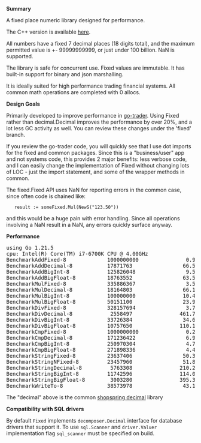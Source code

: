 **Summary**

A fixed place numeric library designed for performance.

The C++ version is available [here](https://github.com/robaho/cpp_fixed).

All numbers have a fixed 7 decimal places (18 digits total), and the maximum permitted value is +- 99999999999,
or just under 100 billion. NaN is supported.

The library is safe for concurrent use. Fixed values are immutable. It has built-in support for binary and json marshalling.

It is ideally suited for high performance trading financial systems. All common math operations are completed with 0 allocs.

**Design Goals**

Primarily developed to improve performance in [go-trader](https://github.com/robaho/go-trader).
Using Fixed rather than decimal.Decimal improves the performance by over 20%, and a lot less GC activity as well.
You can review these changes under the 'fixed' branch.

If you review the go-trader code, you will quickly see that I use dot imports for the fixed and common packages. Since this
is a "business/user" app and not systems code, this provides 2 major benefits: less verbose code, and I can easily change the
implementation of Fixed without changing lots of LOC - just the import statement, and some of the wrapper methods in common.

The fixed.Fixed API uses NaN for reporting errors in the common case, since often code is chained like:
```
   result := someFixed.Mul(NewS("123.50"))
```
and this would be a huge pain with error handling. Since all operations involving a NaN result in a NaN,
 any errors quickly surface anyway.

**Performance** 

<pre>
using Go 1.21.5
cpu: Intel(R) Core(TM) i7-6700K CPU @ 4.00GHz
BenchmarkAddFixed-8             1000000000               0.9627 ns/op          0 B/op          0 allocs/op
BenchmarkAddDecimal-8           17871763                66.52 ns/op           80 B/op          2 allocs/op
BenchmarkAddBigInt-8            125826048                9.562 ns/op           0 B/op          0 allocs/op
BenchmarkAddBigFloat-8          18763552                63.51 ns/op           48 B/op          1 allocs/op
BenchmarkMulFixed-8             335886367                3.538 ns/op           0 B/op          0 allocs/op
BenchmarkMulDecimal-8           18164803                66.12 ns/op           80 B/op          2 allocs/op
BenchmarkMulBigInt-8            100000000               10.41 ns/op            0 B/op          0 allocs/op
BenchmarkMulBigFloat-8          50151100                23.93 ns/op            0 B/op          0 allocs/op
BenchmarkDivFixed-8             328157694                3.722 ns/op           0 B/op          0 allocs/op
BenchmarkDivDecimal-8            2558497               461.7 ns/op           384 B/op         12 allocs/op
BenchmarkDivBigInt-8            33726384                34.68 ns/op            8 B/op          1 allocs/op
BenchmarkDivBigFloat-8          10757650               110.1 ns/op            24 B/op          2 allocs/op
BenchmarkCmpFixed-8             1000000000               0.2519 ns/op          0 B/op          0 allocs/op
BenchmarkCmpDecimal-8           171236422                6.926 ns/op           0 B/op          0 allocs/op
BenchmarkCmpBigInt-8            250970304                4.791 ns/op           0 B/op          0 allocs/op
BenchmarkCmpBigFloat-8          271898336                4.428 ns/op           0 B/op          0 allocs/op
BenchmarkStringFixed-8          23637406                50.30 ns/op           24 B/op          1 allocs/op
BenchmarkStringNFixed-8         23457960                51.85 ns/op           24 B/op          1 allocs/op
BenchmarkStringDecimal-8         5763308               210.2 ns/op            56 B/op          4 allocs/op
BenchmarkStringBigInt-8         11742596               114.0 ns/op            16 B/op          1 allocs/op
BenchmarkStringBigFloat-8        3003280               395.3 ns/op           176 B/op          7 allocs/op
BenchmarkWriteTo-8              38573978                43.13 ns/op           27 B/op          0 allocs/op
</pre>

The "decimal" above is the common [shopspring decimal](https://github.com/shopspring/decimal) library

**Compatibility with SQL drivers**

By default `Fixed` implements `decomposer.Decimal` interface for database
drivers that support it. To use `sql.Scanner` and `driver.Valuer`
implementation flag `sql_scanner` must be specified on build.
